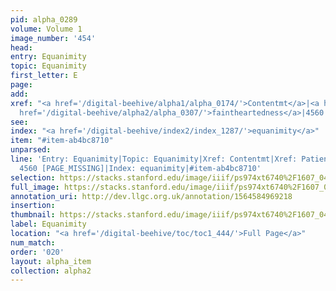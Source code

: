 ```yaml
---
pid: alpha_0289
volume: Volume 1
image_number: '454'
head: 
entry: Equanimity
topic: Equanimity
first_letter: E
page: 
add: 
xref: "<a href='/digital-beehive/alpha1/alpha_0174/'>Contentmt</a>|<a href='/digital-beehive/alpha4/alpha_0688/'>Patience</a>|<a
  href='/digital-beehive/alpha2/alpha_0307/'>faintheartedness</a>|4560 [PAGE_MISSING]"
see: 
index: "<a href='/digital-beehive/index2/index_1287/'>equanimity</a>"
item: "#item-ab4bc8710"
unparsed: 
line: 'Entry: Equanimity|Topic: Equanimity|Xref: Contentmt|Xref: Patience|Xref: faintheartedness|Xref:
  4560 [PAGE_MISSING]|Index: equanimity|#item-ab4bc8710'
selection: https://stacks.stanford.edu/image/iiif/ps974xt6740%2F1607_0453/778,1011,2980,504/full/0/default.jpg
full_image: https://stacks.stanford.edu/image/iiif/ps974xt6740%2F1607_0453/full/full/0/default.jpg
annotation_uri: http://dev.llgc.org.uk/annotation/1564584969218
insertion: 
thumbnail: https://stacks.stanford.edu/image/iiif/ps974xt6740%2F1607_0453/778,1011,600,180/250,/0/default.jpg
label: Equanimity
location: "<a href='/digital-beehive/toc/toc1_444/'>Full Page</a>"
num_match: 
order: '020'
layout: alpha_item
collection: alpha2
---
```

